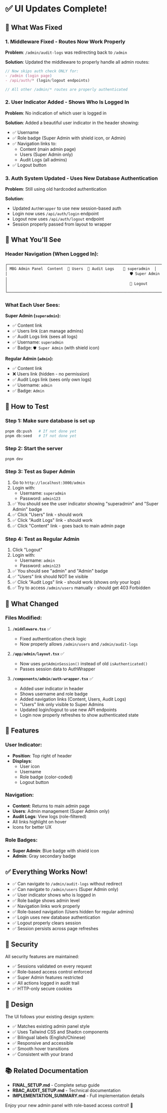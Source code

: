 # ✅ UI Updates Complete!

## 🎉 What Was Fixed

### 1. **Middleware Fixed** - Routes Now Work Properly
**Problem**: `/admin/audit-logs` was redirecting back to `/admin`

**Solution**: Updated the middleware to properly handle all admin routes:
```typescript
// Now skips auth check ONLY for:
- /admin (login page)
- /api/auth/* (login/logout endpoints)

// All other /admin/* routes are properly authenticated
```

### 2. **User Indicator Added** - Shows Who Is Logged In
**Problem**: No indication of which user is logged in

**Solution**: Added a beautiful user indicator in the header showing:
- ✅ Username
- ✅ Role badge (Super Admin with shield icon, or Admin)
- ✅ Navigation links to:
  - Content (main admin page)
  - Users (Super Admin only)
  - Audit Logs (all admins)
- ✅ Logout button

### 3. **Auth System Updated** - Uses New Database Authentication
**Problem**: Still using old hardcoded authentication

**Solution**: 
- Updated `AuthWrapper` to use new session-based auth
- Login now uses `/api/auth/login` endpoint
- Logout now uses `/api/auth/logout` endpoint
- Session properly passed from layout to wrapper

## 🎨 What You'll See

### Header Navigation (When Logged In):
```
┌─────────────────────────────────────────────────────────────────────┐
│ MBG Admin Panel  Content  👥 Users  📄 Audit Logs    👤 superadmin  │
│                                                       🛡️ Super Admin │
│                                                       🚪 Logout       │
└─────────────────────────────────────────────────────────────────────┘
```

### What Each User Sees:

**Super Admin (`superadmin`):**
- ✅ Content link
- ✅ Users link (can manage admins)
- ✅ Audit Logs link (sees all logs)
- ✅ Username: `superadmin`
- ✅ Badge: `🛡️ Super Admin` (with shield icon)

**Regular Admin (`admin`):**
- ✅ Content link
- ❌ Users link (hidden - no permission)
- ✅ Audit Logs link (sees only own logs)
- ✅ Username: `admin`
- ✅ Badge: `Admin`

## 🚀 How to Test

### Step 1: Make sure database is set up
```bash
pnpm db:push   # If not done yet
pnpm db:seed   # If not done yet
```

### Step 2: Start the server
```bash
pnpm dev
```

### Step 3: Test as Super Admin
1. Go to `http://localhost:3000/admin`
2. Login with:
   - Username: `superadmin`
   - Password: `admin123`
3. ✅ You should see the user indicator showing "superadmin" and "Super Admin" badge
4. ✅ Click "Users" link - should work
5. ✅ Click "Audit Logs" link - should work
6. ✅ Click "Content" link - goes back to main admin page

### Step 4: Test as Regular Admin
1. Click "Logout"
2. Login with:
   - Username: `admin`
   - Password: `admin123`
3. ✅ You should see "admin" and "Admin" badge
4. ✅ "Users" link should NOT be visible
5. ✅ Click "Audit Logs" link - should work (shows only your logs)
6. ✅ Try to access `/admin/users` manually - should get 403 Forbidden

## 📝 What Changed

### Files Modified:

1. **`/middleware.tsx`** ✅
   - Fixed authentication check logic
   - Now properly allows `/admin/users` and `/admin/audit-logs`

2. **`/app/admin/layout.tsx`** ✅
   - Now uses `getAdminSession()` instead of old `isAuthenticated()`
   - Passes session data to AuthWrapper

3. **`/components/admin/auth-wrapper.tsx`** ✅
   - Added user indicator in header
   - Shows username and role badge
   - Added navigation links (Content, Users, Audit Logs)
   - "Users" link only visible to Super Admins
   - Updated login/logout to use new API endpoints
   - Login now properly refreshes to show authenticated state

## 🎯 Features

### User Indicator:
- **Position**: Top right of header
- **Displays**:
  - User icon
  - Username
  - Role badge (color-coded)
  - Logout button

### Navigation:
- **Content**: Returns to main admin page
- **Users**: Admin management (Super Admin only)
- **Audit Logs**: View logs (role-filtered)
- All links highlight on hover
- Icons for better UX

### Role Badges:
- **Super Admin**: Blue badge with shield icon
- **Admin**: Gray secondary badge

## ✅ Everything Works Now!

- ✅ Can navigate to `/admin/audit-logs` without redirect
- ✅ Can navigate to `/admin/users` (Super Admin only)
- ✅ User indicator shows who is logged in
- ✅ Role badge shows admin level
- ✅ Navigation links work properly
- ✅ Role-based navigation (Users hidden for regular admins)
- ✅ Login uses new database authentication
- ✅ Logout properly clears session
- ✅ Session persists across page refreshes

## 🔐 Security

All security features are maintained:
- ✅ Sessions validated on every request
- ✅ Role-based access control enforced
- ✅ Super Admin features restricted
- ✅ All actions logged in audit trail
- ✅ HTTP-only secure cookies

## 🎨 Design

The UI follows your existing design system:
- ✅ Matches existing admin panel style
- ✅ Uses Tailwind CSS and Shadcn components
- ✅ Bilingual labels (English/Chinese)
- ✅ Responsive and accessible
- ✅ Smooth hover transitions
- ✅ Consistent with your brand

## 📚 Related Documentation

- **FINAL_SETUP.md** - Complete setup guide
- **RBAC_AUDIT_SETUP.md** - Technical documentation
- **IMPLEMENTATION_SUMMARY.md** - Full implementation details

Enjoy your new admin panel with role-based access control! 🎉

